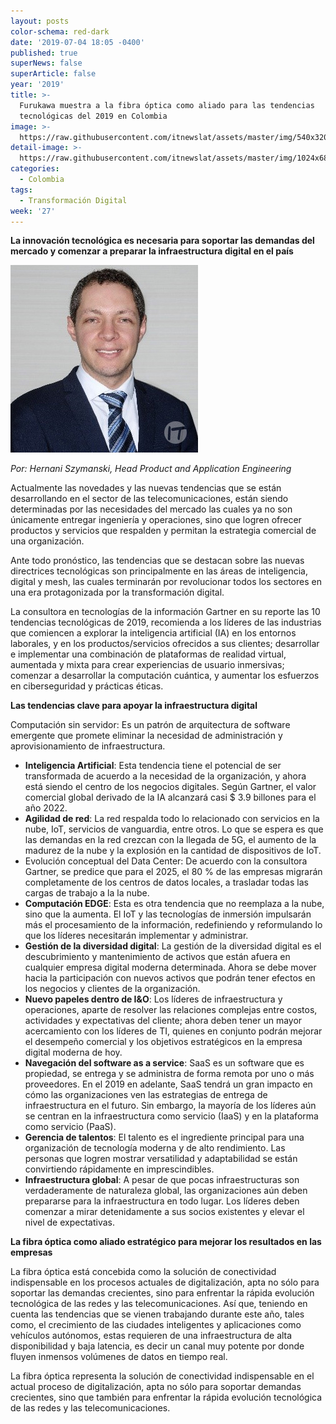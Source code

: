 ```yaml
---
layout: posts
color-schema: red-dark
date: '2019-07-04 18:05 -0400'
published: true
superNews: false
superArticle: false
year: '2019'
title: >-
  Furukawa muestra a la fibra óptica como aliado para las tendencias
  tecnológicas del 2019 en Colombia
image: >-
  https://raw.githubusercontent.com/itnewslat/assets/master/img/540x320/Fibra-Optica-p.jpg
detail-image: >-
  https://raw.githubusercontent.com/itnewslat/assets/master/img/1024x680/Fibra-Optica-g.jpg
categories:
  - Colombia
tags:
  - Transformación Digital
week: '27'
---
```

**La innovación tecnológica es necesaria para soportar las demandas del mercado y comenzar a preparar la infraestructura digital en el país**

![](https://raw.githubusercontent.com/itnewslat/assets/master/img/300x300/Hernani-Szymanski.jpg)

_Por:  Hernani Szymanski, Head Product and Application Engineering_

Actualmente las novedades y las nuevas tendencias que se están desarrollando en el sector de las telecomunicaciones, están siendo determinadas por las necesidades del mercado las cuales ya no son únicamente entregar ingeniería y operaciones, sino que logren ofrecer productos y servicios que respalden y permitan la estrategia comercial de una organización. 

Ante todo pronóstico, las tendencias que se destacan sobre las nuevas directrices tecnológicas son principalmente en las áreas de inteligencia, digital y mesh, las cuales terminarán por revolucionar todos los sectores en una era protagonizada por la transformación digital.

La consultora en tecnologías de la información Gartner en su reporte las 10 tendencias tecnológicas de 2019, recomienda a los líderes de las industrias que comiencen a explorar la inteligencia artificial (IA) en los entornos laborales, y en los productos/servicios ofrecidos a sus clientes; desarrollar e implementar una combinación de plataformas de realidad virtual, aumentada y mixta para crear experiencias de usuario inmersivas; comenzar a desarrollar la computación cuántica, y aumentar los esfuerzos en ciberseguridad y prácticas éticas.

**Las tendencias clave para apoyar la infraestructura digital**

Computación sin servidor: Es un patrón de arquitectura de software emergente que promete eliminar la necesidad de administración y aprovisionamiento de infraestructura.

- **Inteligencia Artificial**: Esta tendencia tiene el potencial de ser transformada de acuerdo a la necesidad de la organización, y ahora está siendo el centro de los negocios digitales. Según Gartner, el valor comercial global derivado de la IA alcanzará casi $ 3.9 billones para el año 2022.
- **Agilidad de red**: La red respalda todo lo relacionado con servicios en la nube, IoT, servicios de vanguardia, entre otros. Lo que se espera es que las demandas en la red crezcan con la llegada de 5G, el aumento de la madurez de la nube y la explosión en la cantidad de dispositivos de IoT.
- Evolución conceptual del Data Center: De acuerdo con la consultora Gartner, se predice que para el 2025, el 80 % de las empresas migrarán completamente de los centros de datos locales, a trasladar todas las cargas de trabajo a la la nube.
- **Computación EDGE**: Esta es otra tendencia que no reemplaza a la nube, sino que la aumenta. El IoT y las tecnologías de inmersión impulsarán más el procesamiento de la información, redefiniendo y reformulando lo que los líderes necesitarán implementar y administrar.
- **Gestión de la diversidad digital**: La gestión de la diversidad digital es el descubrimiento y mantenimiento de activos que están afuera en cualquier empresa digital moderna determinada. Ahora se debe mover hacia la participación con nuevos activos que podrán tener efectos en los negocios y clientes de la organización.
- **Nuevo papeles dentro de I&O**: Los líderes de infraestructura y operaciones, aparte de resolver las relaciones complejas entre costos, actividades y expectativas del cliente; ahora deben tener un mayor acercamiento con los líderes de TI, quienes en conjunto podrán mejorar el desempeño comercial y los objetivos estratégicos en la empresa digital moderna de hoy.
- **Navegación del software as a service**: SaaS es un software que es propiedad, se entrega y se administra de forma remota por uno o más proveedores. En el 2019 en adelante, SaaS tendrá un gran impacto en cómo las organizaciones ven las estrategias de entrega de infraestructura en el futuro. Sin embargo, la mayoría de los líderes aún se centran en la infraestructura como servicio (IaaS) y en la plataforma como servicio (PaaS).
- **Gerencia de talentos**: El talento es el ingrediente principal para una organización de tecnología moderna y de alto rendimiento. Las personas que logren mostrar versatilidad y adaptabilidad se están convirtiendo rápidamente en imprescindibles.
- **Infraestructura global**: A pesar de que pocas infraestructuras son verdaderamente de naturaleza global, las organizaciones aún deben prepararse para la infraestructura en todo lugar. Los líderes deben comenzar a mirar detenidamente a sus socios existentes y elevar el nivel de expectativas.  

**La fibra óptica como aliado estratégico para mejorar los resultados en las empresas**

La fibra óptica está concebida como la solución de conectividad indispensable en los procesos actuales de digitalización, apta no sólo para soportar las demandas crecientes, sino para enfrentar la rápida evolución tecnológica de las redes y las telecomunicaciones. Así que, teniendo en cuenta las tendencias que se vienen trabajando durante este año, tales como, el crecimiento de las ciudades inteligentes y aplicaciones como vehículos autónomos, estas requieren de una infraestructura de alta disponibilidad y baja latencia, es decir un canal muy potente por donde fluyen inmensos volúmenes de datos en tiempo real. 

La fibra óptica representa la solución de conectividad indispensable en el actual proceso de digitalización, apta no sólo para soportar demandas crecientes, sino que también para enfrentar la rápida evolución tecnológica de las redes y las telecomunicaciones.